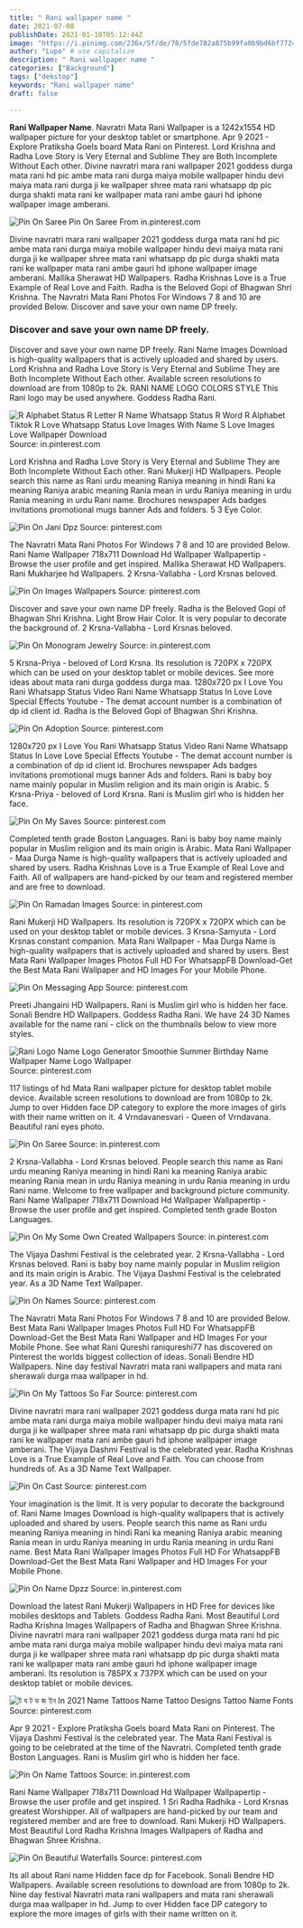 ```yaml
---
title: " Rani wallpaper name "
date: 2021-07-08
publishDate: 2021-01-10T05:12:44Z
image: "https://i.pinimg.com/236x/5f/de/78/5fde782a875b99fa0b9bd6bf77243209.jpg"
author: "Lupo" # use capitalize
description: " Rani wallpaper name "
categories: ["Background"]
tags: ["dekstop"]
keywords: "Rani wallpaper name"
draft: false

---
```



**Rani Wallpaper Name**. Navratri Mata Rani Wallpaper is a 1242x1554 HD wallpaper picture for your desktop tablet or smartphone. Apr 9 2021 - Explore Pratiksha Goels board Mata Rani on Pinterest. Lord Krishna and Radha Love Story is Very Eternal and Sublime They are Both Incomplete Without Each other. Divine navratri mara rani wallpaper 2021 goddess durga mata rani hd pic ambe mata rani durga maiya mobile wallpaper hindu devi maiya mata rani durga ji ke wallpaper shree mata rani whatsapp dp pic durga shakti mata rani ke wallpaper mata rani ambe gauri hd iphone wallpaper image amberani.

![Pin On Saree](https://i.pinimg.com/originals/2b/46/35/2b4635c3efdb5b2650eab899487012f6.png "Pin On Saree")
Pin On Saree From in.pinterest.com


Divine navratri mara rani wallpaper 2021 goddess durga mata rani hd pic ambe mata rani durga maiya mobile wallpaper hindu devi maiya mata rani durga ji ke wallpaper shree mata rani whatsapp dp pic durga shakti mata rani ke wallpaper mata rani ambe gauri hd iphone wallpaper image amberani. Mallika Sherawat HD Wallpapers. Radha Krishnas Love is a True Example of Real Love and Faith. Radha is the Beloved Gopi of Bhagwan Shri Krishna. The Navratri Mata Rani Photos For Windows 7 8 and 10 are provided Below. Discover and save your own name DP freely.

### Discover and save your own name DP freely.

Discover and save your own name DP freely. Rani Name Images Download is high-quality wallpapers that is actively uploaded and shared by users. Lord Krishna and Radha Love Story is Very Eternal and Sublime They are Both Incomplete Without Each other. Available screen resolutions to download are from 1080p to 2k. RANI NAME LOGO COLORS STYLE This Rani logo may be used anywhere. Goddess Radha Rani.


![R Alphabet Status R Letter R Name Whatsapp Status R Word R Alphabet Tiktok R Love Whatsapp Status Love Images With Name S Love Images Love Wallpaper Download](https://i.pinimg.com/564x/78/8c/55/788c55f2a39d0a0182b17ac373487785.jpg "R Alphabet Status R Letter R Name Whatsapp Status R Word R Alphabet Tiktok R Love Whatsapp Status Love Images With Name S Love Images Love Wallpaper Download")
Source: in.pinterest.com

Lord Krishna and Radha Love Story is Very Eternal and Sublime They are Both Incomplete Without Each other. Rani Mukerji HD Wallpapers. People search this name as Rani urdu meaning Raniya meaning in hindi Rani ka meaning Raniya arabic meaning Rania mean in urdu Raniya meaning in urdu Rania meaning in urdu Rani name. Brochures newspaper Ads badges invitations promotional mugs banner Ads and folders. 5 3 Eye Color.

![Pin On Jani Dpz](https://i.pinimg.com/originals/40/1d/16/401d16e0db6e43af237e603159b8f740.jpg "Pin On Jani Dpz")
Source: pinterest.com

The Navratri Mata Rani Photos For Windows 7 8 and 10 are provided Below. Rani Name Wallpaper 718x711 Download Hd Wallpaper Wallpapertip - Browse the user profile and get inspired. Mallika Sherawat HD Wallpapers. Rani Mukharjee hd Wallpapers. 2 Krsna-Vallabha - Lord Krsnas beloved.

![Pin On Images Wallpapers](https://i.pinimg.com/600x315/91/cb/9d/91cb9d4c8a5c2c37c797b758a35d12cf.jpg "Pin On Images Wallpapers")
Source: pinterest.com

Discover and save your own name DP freely. Radha is the Beloved Gopi of Bhagwan Shri Krishna. Light Brow Hair Color. It is very popular to decorate the background of. 2 Krsna-Vallabha - Lord Krsnas beloved.

![Pin On Monogram Jewelry](https://i.pinimg.com/originals/37/50/6b/37506bb7aeb79bc2211a7b36b46bd0a0.jpg "Pin On Monogram Jewelry")
Source: in.pinterest.com

5 Krsna-Priya - beloved of Lord Krsna. Its resolution is 720PX x 720PX which can be used on your desktop tablet or mobile devices. See more ideas about mata rani durga goddess durga maa. 1280x720 px I Love You Rani Whatsapp Status Video Rani Name Whatsapp Status In Love Love Special Effects Youtube - The demat account number is a combination of dp id client id. Radha is the Beloved Gopi of Bhagwan Shri Krishna.

![Pin On Adoption](https://i.pinimg.com/originals/06/45/58/0645584d990865f76732f489c521e06f.gif "Pin On Adoption")
Source: pinterest.com

1280x720 px I Love You Rani Whatsapp Status Video Rani Name Whatsapp Status In Love Love Special Effects Youtube - The demat account number is a combination of dp id client id. Brochures newspaper Ads badges invitations promotional mugs banner Ads and folders. Rani is baby boy name mainly popular in Muslim religion and its main origin is Arabic. 5 Krsna-Priya - beloved of Lord Krsna. Rani is Muslim girl who is hidden her face.

![Pin On My Saves](https://i.pinimg.com/474x/55/d5/b5/55d5b5779b4fad46eb833d985954e062.jpg "Pin On My Saves")
Source: pinterest.com

Completed tenth grade Boston Languages. Rani is baby boy name mainly popular in Muslim religion and its main origin is Arabic. Mata Rani Wallpaper - Maa Durga Name is high-quality wallpapers that is actively uploaded and shared by users. Radha Krishnas Love is a True Example of Real Love and Faith. All of wallpapers are hand-picked by our team and registered member and are free to download.

![Pin On Ramadan Images](https://i.pinimg.com/736x/88/aa/6e/88aa6efe94e8c40516324224f18fc603.jpg "Pin On Ramadan Images")
Source: in.pinterest.com

Rani Mukerji HD Wallpapers. Its resolution is 720PX x 720PX which can be used on your desktop tablet or mobile devices. 3 Krsna-Samyuta - Lord Krsnas constant companion. Mata Rani Wallpaper - Maa Durga Name is high-quality wallpapers that is actively uploaded and shared by users. Best Mata Rani Wallpaper Images Photos Full HD For WhatsappFB Download-Get the Best Mata Rani Wallpaper and HD Images For your Mobile Phone.

![Pin On Messaging App](https://i.pinimg.com/originals/20/03/d5/2003d5ca13295a49ad211c8afb145176.jpg "Pin On Messaging App")
Source: pinterest.com

Preeti Jhangaini HD Wallpapers. Rani is Muslim girl who is hidden her face. Sonali Bendre HD Wallpapers. Goddess Radha Rani. We have 24 3D Names available for the name rani - click on the thumbnails below to view more styles.

![Rani Logo Name Logo Generator Smoothie Summer Birthday Name Wallpaper Name Logo Wallpaper](https://i.pinimg.com/originals/32/bc/b2/32bcb2afd254b6fded61903c20c8a505.gif "Rani Logo Name Logo Generator Smoothie Summer Birthday Name Wallpaper Name Logo Wallpaper")
Source: pinterest.com

117 listings of hd Mata Rani wallpaper picture for desktop tablet mobile device. Available screen resolutions to download are from 1080p to 2k. Jump to over Hidden face DP category to explore the more images of girls with their name written on it. 4 Vrndavanesvari - Queen of Vrndavana. Beautiful rani eyes photo.

![Pin On Saree](https://i.pinimg.com/originals/2b/46/35/2b4635c3efdb5b2650eab899487012f6.png "Pin On Saree")
Source: in.pinterest.com

2 Krsna-Vallabha - Lord Krsnas beloved. People search this name as Rani urdu meaning Raniya meaning in hindi Rani ka meaning Raniya arabic meaning Rania mean in urdu Raniya meaning in urdu Rania meaning in urdu Rani name. Welcome to free wallpaper and background picture community. Rani Name Wallpaper 718x711 Download Hd Wallpaper Wallpapertip - Browse the user profile and get inspired. Completed tenth grade Boston Languages.

![Pin On My Some Own Created Wallpapers](https://i.pinimg.com/originals/ab/d1/9b/abd19b9ffb4d66cca0fc75bc625e506f.jpg "Pin On My Some Own Created Wallpapers")
Source: in.pinterest.com

The Vijaya Dashmi Festival is the celebrated year. 2 Krsna-Vallabha - Lord Krsnas beloved. Rani is baby boy name mainly popular in Muslim religion and its main origin is Arabic. The Vijaya Dashmi Festival is the celebrated year. As a 3D Name Text Wallpaper.

![Pin On Names](https://i.pinimg.com/originals/55/23/f8/5523f8f0f54ec3c4ca9d3ee4c0153ed9.jpg "Pin On Names")
Source: pinterest.com

The Navratri Mata Rani Photos For Windows 7 8 and 10 are provided Below. Best Mata Rani Wallpaper Images Photos Full HD For WhatsappFB Download-Get the Best Mata Rani Wallpaper and HD Images For your Mobile Phone. See what Rani Qureshi raniqureshi77 has discovered on Pinterest the worlds biggest collection of ideas. Sonali Bendre HD Wallpapers. Nine day festival Navratri mata rani wallpapers and mata rani sherawali durga maa wallpaper in hd.

![Pin On My Tattoos So Far](https://i.pinimg.com/originals/3c/0e/98/3c0e9801d03b32a05d3ef8ecefff5cb1.jpg "Pin On My Tattoos So Far")
Source: pinterest.com

Divine navratri mara rani wallpaper 2021 goddess durga mata rani hd pic ambe mata rani durga maiya mobile wallpaper hindu devi maiya mata rani durga ji ke wallpaper shree mata rani whatsapp dp pic durga shakti mata rani ke wallpaper mata rani ambe gauri hd iphone wallpaper image amberani. The Vijaya Dashmi Festival is the celebrated year. Radha Krishnas Love is a True Example of Real Love and Faith. You can choose from hundreds of. As a 3D Name Text Wallpaper.

![Pin On Cast](https://i.pinimg.com/474x/c9/b9/19/c9b919637e25c6f6bee555466c80466e.jpg "Pin On Cast")
Source: pinterest.com

Your imagination is the limit. It is very popular to decorate the background of. Rani Name Images Download is high-quality wallpapers that is actively uploaded and shared by users. People search this name as Rani urdu meaning Raniya meaning in hindi Rani ka meaning Raniya arabic meaning Rania mean in urdu Raniya meaning in urdu Rania meaning in urdu Rani name. Best Mata Rani Wallpaper Images Photos Full HD For WhatsappFB Download-Get the Best Mata Rani Wallpaper and HD Images For your Mobile Phone.

![Pin On Name Dpzz](https://i.pinimg.com/736x/f3/db/87/f3db87b2e81c3595a2d9a31e2d71af44.jpg "Pin On Name Dpzz")
Source: in.pinterest.com

Download the latest Rani Mukerji Wallpapers in HD Free for devices like mobiles desktops and Tablets. Goddess Radha Rani. Most Beautiful Lord Radha Krishna Images Wallpapers of Radha and Bhagwan Shree Krishna. Divine navratri mara rani wallpaper 2021 goddess durga mata rani hd pic ambe mata rani durga maiya mobile wallpaper hindu devi maiya mata rani durga ji ke wallpaper shree mata rani whatsapp dp pic durga shakti mata rani ke wallpaper mata rani ambe gauri hd iphone wallpaper image amberani. Its resolution is 785PX x 737PX which can be used on your desktop tablet or mobile devices.

![ট য ট ড জ ইন In 2021 Name Tattoos Name Tattoo Designs Tattoo Name Fonts](https://i.pinimg.com/236x/3f/f3/96/3ff396408afb6ce7d42e01895102ed77.jpg "ট য ট ড জ ইন In 2021 Name Tattoos Name Tattoo Designs Tattoo Name Fonts")
Source: pinterest.com

Apr 9 2021 - Explore Pratiksha Goels board Mata Rani on Pinterest. The Vijaya Dashmi Festival is the celebrated year. The Mata Rani Festival is going to be celebrated at the time of the Navratri. Completed tenth grade Boston Languages. Rani is Muslim girl who is hidden her face.

![Pin On Name Tattoos](https://i.pinimg.com/originals/a6/22/b6/a622b61bfe9f9de5c96df6f43c359435.png "Pin On Name Tattoos")
Source: in.pinterest.com

Rani Name Wallpaper 718x711 Download Hd Wallpaper Wallpapertip - Browse the user profile and get inspired. 1 Sri Radha Radhika - Lord Krsnas greatest Worshipper. All of wallpapers are hand-picked by our team and registered member and are free to download. Rani Mukerji HD Wallpapers. Most Beautiful Lord Radha Krishna Images Wallpapers of Radha and Bhagwan Shree Krishna.

![Pin On Beautiful Waterfalls](https://i.pinimg.com/236x/5f/de/78/5fde782a875b99fa0b9bd6bf77243209.jpg "Pin On Beautiful Waterfalls")
Source: pinterest.com

Its all about Rani name Hidden face dp for Facebook. Sonali Bendre HD Wallpapers. Available screen resolutions to download are from 1080p to 2k. Nine day festival Navratri mata rani wallpapers and mata rani sherawali durga maa wallpaper in hd. Jump to over Hidden face DP category to explore the more images of girls with their name written on it.

